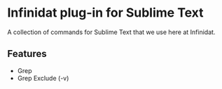 Infinidat plug-in for Sublime Text
==================================

A collection of commands for Sublime Text that we use here at Infinidat.
  
Features
--------

* Grep
* Grep Exclude (-v)
